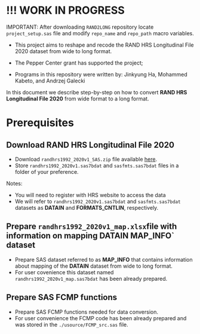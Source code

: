 # !!! WORK IN PROGRESS

IMPORTANT: After downloading `RAND2LONG` repository locate `project_setup.sas`
file and modify `repo_name` and `repo_path` macro variables.

* This project aims to reshape and recode the RAND HRS Longitudinal File 2020 dataset from wide to long format.
  
* The Pepper Center grant has supported the project;

* Programs in this repository were written by:  Jinkyung Ha, Mohammed Kabeto, and Andrzej Galecki 

In this document we describe step-by-step on how to convert **RAND HRS Longitudinal File 2020** from wide format to a long format.

# Prerequisites

##  Download RAND HRS Longitudinal File 2020
 
* Download `randhrs1992_2020v1_SAS.zip` file available 
[here](https://hrsdata.isr.umich.edu/data-products/rand-hrs-longitudinal-file-2020). 
* Store `randhrs1992_2020v1.sas7bdat` and `sasfmts.sas7bdat` files in a folder of your preference.

Notes: 

* You will need to register with HRS website to access the data
* We will refer to `randhrs1992_2020v1.sas7bdat` and `sasfmts.sas7bdat` datasets
as **DATAIN** and **FORMATS_CNTLIN**, respectively.


## Prepare `randhrs1992_2020v1_map.xlsx`file with information on mapping **DATAIN** MAP_INFO` dataset

* Prepare SAS dataset referred to as **MAP_INFO** that contains information about mapping of the **DATAIN** dataset from wide to long format.
* For user covenience this dataset named `randhrs1992_2020v1_map.sas7bdat` has been already prepared.

## Prepare SAS FCMP functions

* Prepare SAS FCMP functions needed for data conversion.
* For user convenience the FCMP code  has been already prepared and was stored in  the `./usource/FCMP_src.sas` file.



